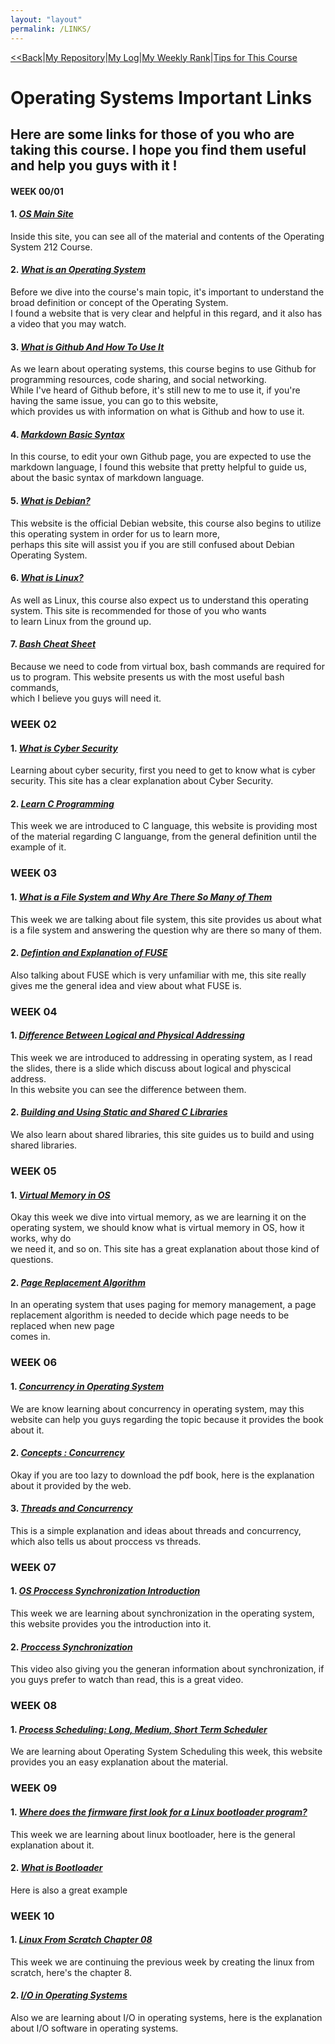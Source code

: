 ```yaml
---
layout: "layout"
permalink: /LINKS/
---
```


[<<Back](https://athaqilmakarim.github.io/os212/)|[My Repository](https://github.com/athaqilmakarim/os212)|[My Log](https://athaqilmakarim.github.io/os212/TXT/mylog.txt)|[My Weekly Rank](https://athaqilmakarim.github.io/os212/TXT/myrank.txt)|[Tips for This Course](tips.md)
# Operating Systems Important Links
## Here are some links for those of you who are taking this course. I hope you find them useful and help you guys with it !

#### WEEK 00/01

#### 1. ***[OS Main Site](https://os.vlsm.org/)***
Inside this site, you can see all of the material and contents of the
Operating System 212 Course.

#### 2. ***[What is an Operating System](https://whatis.techtarget.com/definition/operating-system-OS)***
Before we dive into the course's main topic, it's important to understand the broad definition or concept of the Operating System.<br> 
I found a website that is very clear and helpful in this regard, and it also has a video that you may watch.

#### 3. ***[What is Github And How To Use It](https://www.simplilearn.com/tutorials/git-tutorial/what-is-github)***
As we learn about operating systems, this course begins to use Github for programming resources, code sharing, and social networking.<br>
While I've heard of Github before, it's still new to me to use it, if you're having the same issue, you can go to this website,<br>
which provides us with information on what is Github and how to use it.

#### 4. ***[Markdown Basic Syntax](https://www.markdownguide.org/basic-syntax/)***
In this course, to edit your own Github page, you are expected to use the markdown language, I found this website that pretty helpful to guide us,<br>
about the basic syntax of markdown language.

#### 5. ***[What is Debian?](https://www.debian.org/intro/about)***
This website is the official Debian website, this course also begins to utilize this operating system in order for us to learn more,<br>
perhaps this site will assist you if you are still confused about Debian Operating System.

#### 6. ***[What is Linux?](https://www.linux.com/what-is-linux/)***
As well as Linux, this course also expect us to understand this operating system. This site is recommended for those of you who wants<br>
to learn Linux from the ground up.

#### 7. ***[Bash Cheat Sheet](https://www.educative.io/blog/bash-shell-command-cheat-sheet)***
Because we need to code from virtual box, bash commands are required for us to program. This website presents us with the most useful bash commands,<br>
which I believe you guys will need it.

### WEEK 02

#### 1. ***[What is Cyber Security](https://www.kaspersky.com/resource-center/definitions/what-is-cyber-security)***
Learning about cyber security, first you need to get to know what is cyber security. This site has a clear explanation about Cyber Security.

#### 2. ***[Learn C Programming](https://www.programiz.com/c-programming)***
This week we are introduced to C language, this website is providing most of the material regarding C languange, from the general definition until the<br> example of it.

### WEEK 03

#### 1. ***[What is a File System and Why Are There So Many of Them](https://www.howtogeek.com/196051/htg-explains-what-is-a-file-system-and-why-are-there-so-many-of-them/)***
This week we are talking about file system, this site provides us about what is a file system and answering the question why are there so many of them.

#### 2. ***[Defintion and Explanation of FUSE](https://www.kernel.org/doc/html/latest/filesystems/fuse.html)***
Also talking about FUSE which is very unfamiliar with me, this site really gives me the general idea and view about what FUSE is.

### WEEK 04
#### 1. ***[Difference Between Logical and Physical Addressing](https://techdifferences.com/difference-between-logical-and-physical-address.html)***
This week we are introduced to addressing in operating system, as I read the slides, there is a slide which discuss about logical and physcical address.<br> 
In this website you can see the difference between them.

#### 2. ***[Building and Using Static and Shared C Libraries](https://docencia.ac.upc.edu/FIB/USO/Bibliografia/unix-c-libraries.html)***
We also learn about shared libraries, this site guides us to build and using shared libraries.

### WEEK 05
#### 1. ***[Virtual Memory in OS](https://www.guru99.com/virtual-memory-in-operating-system.html)***
Okay this week we dive into virtual memory, as we are learning it on the operating system, we should know what is virtual memory in OS, how it works, why do<br>
we need it, and so on. This site has a great explanation about those kind of questions.

#### 2. ***[Page Replacement Algorithm](https://www.geeksforgeeks.org/page-replacement-algorithms-in-operating-systems/)***
In an operating system that uses paging for memory management, a page replacement algorithm is needed to decide which page needs to be replaced when new page<br> comes in. 

### WEEK 06
#### 1. ***[Concurrency in Operating System](https://www.computer.org/csdl/magazine/co/1976/10/01647182/13rRUwwslyQ)***
We are know learning about concurrency in operating system, may this website can help you guys regarding the topic because it provides the book about it.
#### 2. ***[Concepts : Concurrency](https://sceweb.uhcl.edu/helm/RationalUnifiedProcess/process/workflow/ana_desi/co_cncry.htm)***
Okay if you are too lazy to download the pdf book, here is the explanation about it provided by the web.
#### 3. ***[Threads and Concurrency](https://applied-programming.github.io/Operating-Systems-Notes/3-Threads-and-Concurrency/)***
This is a simple explanation and ideas about threads and concurrency, which also tells us about proccess vs threads.

### WEEK 07
#### 1. ***[OS Proccess Synchronization Introduction](https://www.javatpoint.com/os-process-synchronization-introduction)***
This week we are learning about synchronization in the operating system, this website provides you the introduction into it.
#### 2. ***[Proccess Synchronization](https://www.youtube.com/watch?v=ph2awKa8r5Y&ab_channel=NesoAcademy)***
This video also giving you the generan information about synchronization, if you guys prefer to watch than read, this is a great video.

### WEEK 08
#### 1. ***[Process Scheduling: Long, Medium, Short Term Scheduler](https://www.guru99.com/process-scheduling.html)***
We are learning about Operating System Scheduling this week, this website provides you an easy explanation about the material.

### WEEK 09
#### 1. ***[Where does the firmware first look for a Linux bootloader program?](https://ostoday.org/linux/your-question-where-does-the-firmware-first-look-for-a-linux-bootloader-program.html)***
This week we are learning about linux bootloader, here is the general explanation about it.
#### 2. ***[What is Bootloader](https://linuxhint.com/what-is-a-boot-loader/)***
Here is also a great example

### WEEK 10
#### 1. ***[Linux From Scratch Chapter 08](https://www.linuxfromscratch.org/lfs/view/11.0/chapter08/introduction.html)***
This week we are continuing the previous week by creating the linux from scratch, here's the chapter 8.
#### 2. ***[I/O in Operating Systems](https://www.tutorialspoint.com/operating_system/os_io_software.htm)***
Also we are learning about I/O in operating systems, here is the explanation about I/O software in operating systems.

